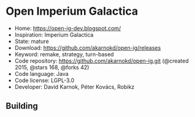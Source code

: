 # Open Imperium Galactica

- Home: https://open-ig-dev.blogspot.com/
- Inspiration: Imperium Galactica
- State: mature
- Download: https://github.com/akarnokd/open-ig/releases
- Keyword: remake, strategy, turn-based
- Code repository: https://github.com/akarnokd/open-ig.git (@created 2015, @stars 168, @forks 42)
- Code language: Java
- Code license: LGPL-3.0
- Developer: David Karnok, Péter Kovács, Robikz

## Building
